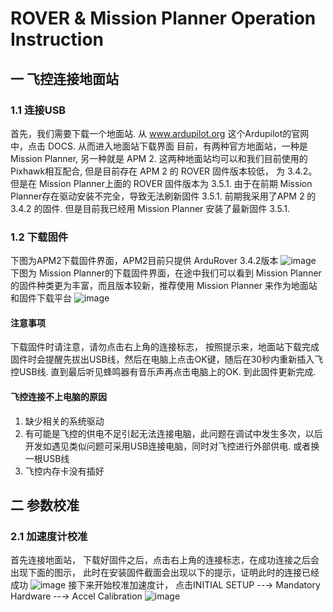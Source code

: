# ROVER & Mission Planner Operation Instruction

## 一 飞控连接地面站
### 1.1 连接USB
首先，我们需要下载一个地面站. 从 www.ardupilot.org 这个Ardupilot的官网中，点击 DOCS. 从而进入地面站下载界面
目前，有两种官方地面站，一种是 Mission Planner, 另一种就是 APM 2. 这两种地面站均可以和我们目前使用的 Pixhawk相互配合, 但是目前存在 APM 2 的 ROVER 固件版本较低， 为 3.4.2。 但是在 Mission Planner上面的 ROVER 固件版本为 3.5.1. 由于在前期 Mission Planner存在驱动安装不完全，导致无法刷新固件 3.5.1. 前期我采用了APM 2 的 3.4.2 的固件. 但是目前我已经用 Mission Planner 安装了最新固件 3.5.1.

### 1.2 下载固件
下图为APM2下载固件界面，APM2目前只提供 ArduRover 3.4.2版本
![image](https://github.com/wzezhong/Rover/blob/master/images/%E5%9B%BA%E4%BB%B6%E5%AE%89%E8%A3%85.JPG)
下图为 Mission Planner的下载固件界面，在途中我们可以看到 Mission Planner的固件种类更为丰富，而且版本较新，推荐使用 Mission Planner 来作为地面站和固件下载平台
![image](https://github.com/wzezhong/Rover/blob/master/images/MP.JPG)

#### 注意事项
下载固件时请注意，请勿点击右上角的连接标志， 按照提示来，地面站下载完成固件时会提醒先拔出USB线，然后在电脑上点击OK键，随后在30秒内重新插入飞控USB线. 直到最后听见蜂鸣器有音乐声再点击电脑上的OK. 到此固件更新完成.

#### 飞控连接不上电脑的原因
1. 缺少相关的系统驱动
2. 有可能是飞控的供电不足引起无法连接电脑，此问题在调试中发生多次，以后开发如遇见类似问题可采用USB连接电脑，同时对飞控进行外部供电. 或者换一根USB线
3. 飞控内存卡没有插好

## 二 参数校准
### 2.1 加速度计校准
首先连接地面站， 下载好固件之后，点击右上角的连接标志，在成功连接之后会出现下面的图示， 此时在安装固件截面会出现以下的提示，证明此时的连接已经成功
![image](https://github.com/wzezhong/Rover/blob/master/images/%E8%BF%9E%E6%8E%A5%E6%8F%90%E7%A4%BA.JPG)
接下来开始校准加速度计， 点击INITIAL SETUP --→ Mandatory Hardware --→ Accel Calibration
![image](https://github.com/wzezhong/Rover/blob/master/images/%E5%8A%A0%E9%80%9F%E5%BA%A6%E8%AE%A1%E6%A0%A1%E5%87%86%E7%95%8C%E9%9D%A2.JPG)
